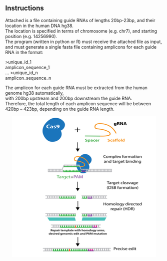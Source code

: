 ## Instructions

Attached is a file containing guide RNAs of lengths 20bp-23bp, and their location in the human DNA hg38. <br/>
The location is specified in terms of chromosome (e.g. chr7), and starting position (e.g. 14256990). <br/>
The program (written in python or R) must receive the attached file as input, <br/>
and must generate a single fasta file containing amplicons for each guide RNA in the format: <br/>
 
\>unique_id_1 <br/>
amplicon_sequence_1 <br/>
...
\>unique_id_n <br/>
amplicon_sequence_n

The amplicon for each guide RNA must be extracted from the human genome hg38 automatically,  <br/>
with 200bp upstream and 200bp downstream the guide RNA. <br/>
Therefore, the total length of each amplicon sequence will be between 420bp – 423bp, depending on the guide RNA length. <br/>


<p align="center">
  <img width="460" height="450" src="guide_RNA.png">
</p>
